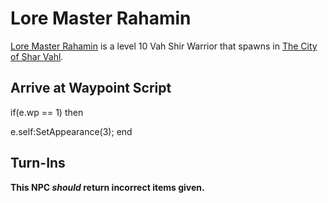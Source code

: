 # Lore Master Rahamin



[Lore Master Rahamin](/npc/155022) is a level 10 Vah Shir Warrior that spawns in [The City of Shar Vahl](/zone/155).



## Arrive at Waypoint Script

if(e.wp == 1) then


e.self:SetAppearance(3);
end



## Turn-Ins



**This NPC *should* return incorrect items given.**






